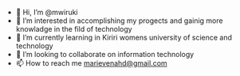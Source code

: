 - 👋 Hi, I’m @mwiruki
- 👀 I’m interested in accomplishing my progects and gainig more knowladge in the fild of technology
- 🌱 I’m currently learning in Kiriri womens university of science and technology
- 💞️ I’m looking to collaborate on information technology
- 📫 How to reach me marievenahd@gmail.com

<!---
mwiruki/mwiruki is a ✨ special ✨ repository because its `README.md` (this file) appears on your GitHub profile.
You can click the Preview link to take a look at your changes.
--->
